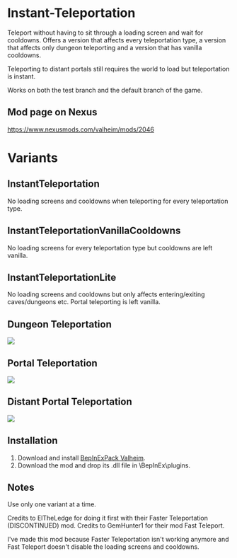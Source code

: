 # Instant-Teleportation

Teleport without having to sit through a loading screen and wait for cooldowns. Offers a version that affects every teleportation type, a version that affects only dungeon teleporting and a version that has vanilla cooldowns.

Teleporting to distant portals still requires the world to load but teleportation is instant.

Works on both the test branch and the default branch of the game.

## Mod page on Nexus 

https://www.nexusmods.com/valheim/mods/2046

# Variants

## InstantTeleportation

No loading screens and cooldowns when teleporting for every teleportation type.

## InstantTeleportationVanillaCooldowns

No loading screens for every teleportation type but cooldowns are left vanilla.

## InstantTeleportationLite

No loading screens and cooldowns but only affects entering/exiting caves/dungeons etc. Portal teleporting is left vanilla.


## Dungeon Teleportation

![](https://i.imgur.com/Occo0w0.gif)


## Portal Teleportation

![](https://im2.ezgif.com/tmp/ezgif-2-346c62f379.gif)


## Distant Portal Teleportation

![](https://i.imgur.com/a8nBK8B.gif)


## Installation

1. Download and install [BepInExPack Valheim](https://valheim.thunderstore.io/package/denikson/BepInExPack_Valheim/).
2. Download the mod and drop its .dll file in \BepInEx\plugins.

## Notes

Use only one variant at a time.

Credits to ElTheLedge for doing it first with their Faster Teleportation (DISCONTINUED) mod.
Credits to GemHunter1 for their mod Fast Teleport.

I've made this mod because Faster Teleportation isn't working anymore and Fast Teleport doesn't disable the loading screens and cooldowns.
